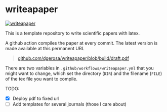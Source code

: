 # writeapaper

[![writeapaper](https://github.com/dgerosa/writeapaper/actions/workflows/writeapaper.yml/badge.svg)](https://github.com/dgerosa/writeapaper/actions)


This is a template repository to write scientific papers with latex. 


A github action compiles the paper at every commit. The latest version is made available at this permanent URL

> [github.com/dgerosa/writeapaper/blob/build/draft.pdf](https://github.com/dgerosa/writeapaper/blob/build/draft.pdf)

There are two variables in `.github/workflows/writeapaper.yml` that you might want to change, which set the directory (`DIR`) and the filename (`FILE`) of the tex file you want to compile.


TODO: 
- [x] Deploy pdf to fixed url
- [ ] Add templates for several journals (those I care about)  
